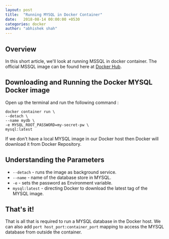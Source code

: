 ```yaml
---
layout: post
title:  "Running MYSQL in Docker Container"
date:   2018-08-14 00:00:00 +0530
categories: docker
author: "abhishek shah"
---
```


## Overview

In this short article, we'll look at running MSSQL in docker container. The official MSSQL image can be found here at [Docker Hub](https://hub.docker.com/_/mysql/).

## Downloading and Running the Docker MYSQL Docker image

Open up the terminal and run the following command : 

```
docker container run \
--detach \
--name mydb \
-e MYSQL_ROOT_PASSWORD=my-secret-pw \
mysql:latest
 ```
 If we don't have a local MYSQL image in our Docker host then Docker will download it from Docker Repository. 
 
 ## Understanding the Parameters
 
 * `--detach` - runs the image as background service.
 * `--name` - name of the database store in MYSQL.
 * `-e` - sets the password as Environment variable.
 * `mysql:latest` - directing Docker to download the latest tag of the MYSQL image.
 
 ## That's it! 
 
 That is all that is required to run a MYSQL database in the Docker host. We can also add `port host_port:container_port` mapping to access the MYSQL database
 from outside the container. 
